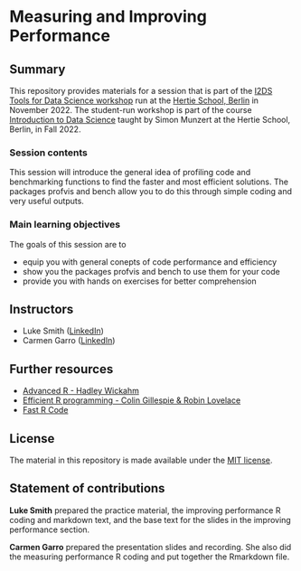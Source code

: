 # Measuring and Improving Performance

## Summary

This repository provides materials for a session that is part of the [I2DS Tools for Data Science workshop](https://github.com/intro-to-data-science-22-workshop) run at the [Hertie School, Berlin](https://www.hertie-school.org/en/) in November 2022. The student-run workshop is part of the course [Introduction to Data Science](https://github.com/intro-to-data-science-22) taught by Simon Munzert at the Hertie School, Berlin, in Fall 2022.

### Session contents

This session will introduce the general idea of profiling code and benchmarking functions to find the faster and most efficient solutions. The packages profvis and bench allow you to do this through simple coding and very useful outputs.


### Main learning objectives

The goals of this session are to 
* equip you with general conepts of code performance and efficiency
* show you the packages profvis and bench to use them for your code
* provide you with hands on exercises for better comprehension

## Instructors

- Luke Smith ([LinkedIn](https://www.linkedin.com/in/luke-a-smith/))
- Carmen Garro ([LinkedIn](https://www.linkedin.com/in/carmen-garro-c/))

## Further resources

- [Advanced R - Hadley Wickahm](https://adv-r.hadley.nz/)
- [Efficient R programming - Colin Gillespie & Robin Lovelace](https://www.youtube.com/watch?v=jWjqLW-u3hc)
- [Fast R Code](https://www.dartistics.com/fast-r-code.html)

## License

The material in this repository is made available under the [MIT license](http://opensource.org/licenses/mit-license.php). 

## Statement of contributions

**Luke Smith** prepared the practice material, the improving performance R coding and markdown text, and the base text for the slides in the improving performance section.

**Carmen Garro** prepared the presentation slides and recording. She also did the measuring performance R coding and put together the Rmarkdown file. 
